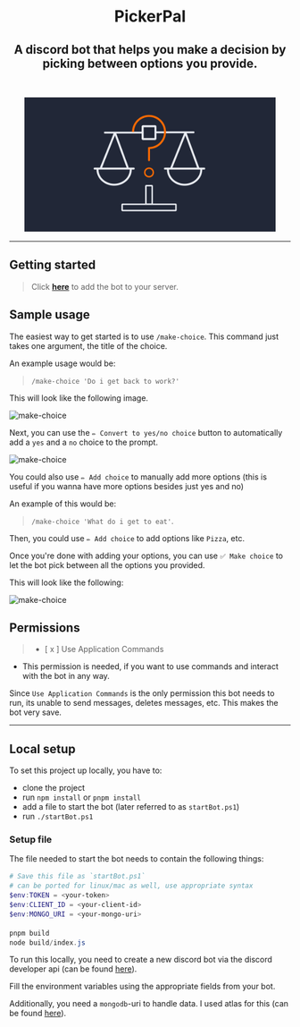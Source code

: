 <h1 align="center">PickerPal</h1>
<h2 align="center">A discord bot that helps you make a decision by picking between options you provide.</h2>
<br>
<p align="center">
  <img src="images/logo.png" width=450 />
</p>


---

## Getting started

> Click [**here**](https://discord.com/oauth2/authorize?client_id=1058782828109758497&permissions=2147483648&scope=applications.commands%20bot) to add the bot to your server.

## Sample usage

The easiest way to get started is to use `/make-choice`. This command just takes one argument, the title of the choice.

An example usage would be:

> `/make-choice 'Do i get back to work?'`

This will look like the following image.

<img alt="make-choice" src="https://i.imgur.com/tfiAs0F.png" />


Next, you can use the `✏️ Convert to yes/no choice` button to automatically add a `yes` and a `no` choice to the prompt.

<img alt="make-choice" src="https://i.imgur.com/wGrJsoY.png" />

You could also use `✏️ Add choice` to manually add more options (this is useful if you wanna have more options besides just yes and no)

An example of this would be:

> `/make-choice 'What do i get to eat'`.

Then, you could use `✏️ Add choice` to add options like `Pizza`, etc.

Once you're done with adding your options, you can use `✅ Make choice` to let the bot pick between all the options you provided.

This will look like the following:

<img alt="make-choice" src="https://i.imgur.com/kY7yolG.png" />




## Permissions

> - [ x ] Use Application Commands

  - This permission is needed, if you want to use commands and interact with the bot in any way.

Since `Use Application Commands` is the only permission this bot needs to run, its unable to send messages, deletes messages, etc. This makes the bot very save.

---

## Local setup

To set this project up locally, you have to:

  - clone the project
  - run `npm install` or `pnpm install`
  - add a file to start the bot (later referred to as `startBot.ps1`)
  - run `./startBot.ps1`

### Setup file
The file needed to start the bot needs to contain the following things:

```ps1
# Save this file as `startBot.ps1`
# can be ported for linux/mac as well, use appropriate syntax
$env:TOKEN = <your-token>
$env:CLIENT_ID = <your-client-id>
$env:MONGO_URI = <your-mongo-uri>

pnpm build
node build/index.js
```
To run this locally, you need to create a new discord bot via the discord developer api (can be found [here](https://discord.com/developers/applications)).

Fill the environment variables using the appropriate fields from your bot.

Additionally, you need a `mongodb`-uri to handle data. I used atlas for this (can be found [here](https://cloud.mongodb.com/)).
